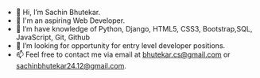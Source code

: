 - 👋 Hi, I’m Sachin Bhutekar.
- 👀 I'm an aspiring Web Developer.
- 🌱 I’m have knowledge of Python, Django, HTML5, CSS3, Bootstrap,SQL, JavaScript, Git, Github
- 💞️ I’m looking for opportunity for entry level developer positions.
- 📫 Feel free to contact me via email at bhutekar.cs@gmail.com or sachinbhutekar24.12@gmail.com.


<!---
sachinbhutekarcs/sachinbhutekarcs is a ✨ special ✨ repository because its `README.md` (this file) appears on your GitHub profile.
You can click the Preview link to take a look at your changes.
--->
